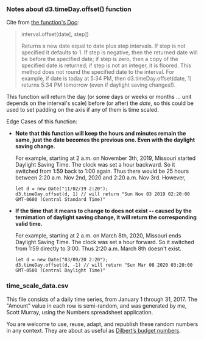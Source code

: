### Notes about d3.timeDay.offset() function

Cite from [the function's Doc](https://github.com/d3/d3-time#interval_offset):  
> interval.offset(date[, step])
> 
> Returns a new date equal to date plus step intervals. If step is not specified it defaults to 1. If step is negative, then the returned date will be before the specified date; if step is zero, then a copy of the specified date is returned; if step is not an integer, it is floored. This method does not round the specified date to the interval. For example, if date is today at 5:34 PM, then d3.timeDay.offset(date, 1) returns 5:34 PM tomorrow (even if daylight saving changes!).  

This function will return the day (or some days or weeks or months ... unit depends on the interval's scale) before (or after) the *date*, so this could be used to set padding on the axis if any of them is time scaled.

Edge Cases of this function:  
* **Note that this function will keep the hours and minutes remain the same, just the date becomes the previous one. Even with the daylight saving change.**  

  For example, starting at 2 a.m. on November 3th, 2019, Missouri started Daylight Saving Time. The clock was set a hour backward. So it switched from 1:59 back to 1:00 again. Thus there would be 25 hours between 2:20 a.m. Nov 2nd, 2020 and 2:20 a.m. Nov 3rd. However,   

	  let d = new Date("11/02/19 2:20");  
	  d3.timeDay.offset(d, 1) // will return "Sun Nov 03 2019 02:20:00 GMT-0600 (Central Standard Time)"
	 
 * **If the time that it means to change to does not exist -- caused by the ternimation of daylight saving change, it will return the corresponding valid time.**  
 
   For example, starting at 2 a.m. on March 8th, 2020, Missouri ends Daylight Saving Time. The clock was set a hour forward. So it switched from 1:59 directly to 3:00. Thus 2:20 a.m. March 8th doesn't exist. 
	 
	   let d = new Date("03/09/20 2:20");
	   d3.timeDay.offset(d, -1) // will return "Sun Mar 08 2020 03:20:00 GMT-0500 (Central Daylight Time)"

### time_scale_data.csv

This file consists of a daily time series, from January 1 through 31, 2017.  The "Amount" value in each row is semi-random, and was generated by me, Scott Murray, using the Numbers spreadsheet application.

You are welcome to use, reuse, adapt, and republish these random numbers in any context.  They are about as useful as [Dilbert’s budget numbers](http://dilbert.com/strip/1999-04-27).
